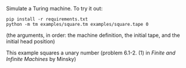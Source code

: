 Simulate a Turing machine. To try it out:
```
pip install -r requirements.txt
python -m tm examples/square.tm examples/square.tape 0
```
(the arguments, in order: the machine definition, the initial tape, and the initial head position)

This example squares a unary number (problem 6.1-2. (1) in _Finite and Infinite Machines_ by Minsky)